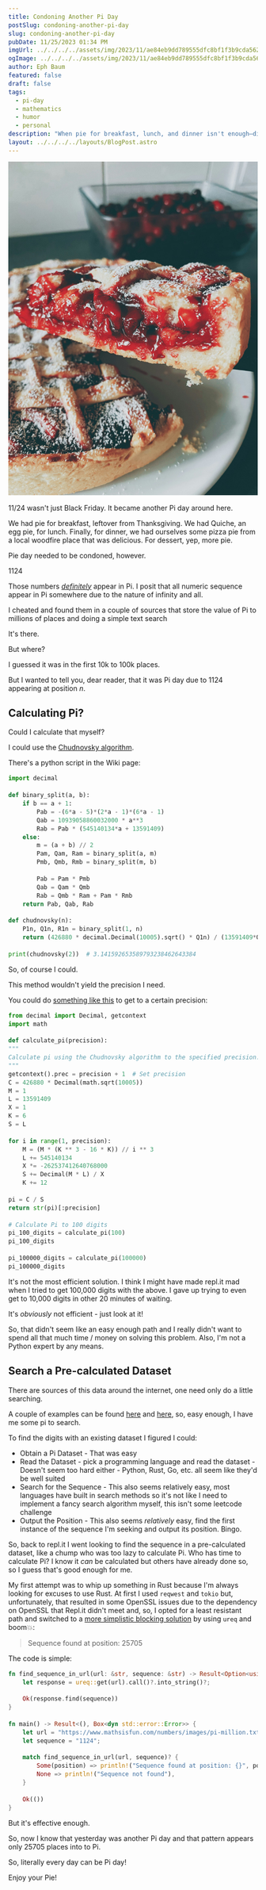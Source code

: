 ```yaml
---
title: Condoning Another Pi Day
postSlug: condoning-another-pi-day
slug: condoning-another-pi-day
pubDate: 11/25/2023 01:34 PM
imgUrl: ../../../../assets/img/2023/11/ae84eb9dd789555dfc8bf1f3b9cda56225e248e2.jpeg
ogImage: ../../../../assets/img/2023/11/ae84eb9dd789555dfc8bf1f3b9cda56225e248e2.jpeg
author: Eph Baum
featured: false
draft: false
tags:
  - pi-day
  - mathematics
  - humor
  - personal
description: "When pie for breakfast, lunch, and dinner isn't enough—discover why 11/24 is secretly another Pi Day hiding in the infinite digits of π. A mathematical adventure proving that every day can be a celebration of both dessert and irrational numbers."
layout: ../../../../layouts/BlogPost.astro
---
```


![Featured Image](../../../../assets/img/2023/11/ae84eb9dd789555dfc8bf1f3b9cda56225e248e2.jpeg)

11/24 wasn't just Black Friday. It became another Pi day around here.

We had pie for breakfast, leftover from Thanksgiving. We had Quiche, an egg pie, for lunch. Finally, for dinner, we had ourselves some pizza pie from a local woodfire place that was delicious. For dessert, yep, more pie.

Pie day needed to be condoned, however.

1124

Those numbers [_definitely_](https://clickcalculators.com/pi-calculator/100000) appear in Pi. I posit that all numeric sequence appear in Pi somewhere due to the nature of infinity and all.

I cheated and found them in a couple of sources that store the value of Pi to millions of places and doing a simple text search

It's there.

But where?

I guessed it was in the first 10k to 100k places.

But I wanted to tell you, dear reader, that it was Pi day due to 1124 appearing at position _n_.

Calculating Pi?
---------------

Could I calculate that myself?

I could use the [Chudnovsky algorithm](https://en.wikipedia.org/wiki/Chudnovsky_algorithm).

There's a python script in the Wiki page:

```python
import decimal

def binary_split(a, b):
    if b == a + 1:
        Pab = -(6*a - 5)*(2*a - 1)*(6*a - 1)
        Qab = 10939058860032000 * a**3
        Rab = Pab * (545140134*a + 13591409)
    else:
        m = (a + b) // 2
        Pam, Qam, Ram = binary_split(a, m)
        Pmb, Qmb, Rmb = binary_split(m, b)
        
        Pab = Pam * Pmb
        Qab = Qam * Qmb
        Rab = Qmb * Ram + Pam * Rmb
    return Pab, Qab, Rab

def chudnovsky(n):
    P1n, Q1n, R1n = binary_split(1, n)
    return (426880 * decimal.Decimal(10005).sqrt() * Q1n) / (13591409*Q1n + R1n)

print(chudnovsky(2))  # 3.141592653589793238462643384
```

So, of course I could.

This method wouldn't yield the precision I need.

You could do [something like this](https://replit.com/@ephbaum/Chudnovsky-algo-in-py#main.py) to get to a certain precision:

```python
from decimal import Decimal, getcontext
import math

def calculate_pi(precision):
"""
Calculate pi using the Chudnovsky algorithm to the specified precision.
"""
getcontext().prec = precision + 1  # Set precision
C = 426880 * Decimal(math.sqrt(10005))
M = 1
L = 13591409
X = 1
K = 6
S = L

for i in range(1, precision):
    M = (M * (K ** 3 - 16 * K)) // i ** 3 
    L += 545140134
    X *= -262537412640768000
    S += Decimal(M * L) / X
    K += 12

pi = C / S
return str(pi)[:precision]

# Calculate Pi to 100 digits
pi_100_digits = calculate_pi(100)
pi_100_digits

pi_100000_digits = calculate_pi(100000)
pi_100000_digits
```

It's not the most efficient solution. I think I might have made repl.it mad when I tried to get 100,000 digits with the above. I gave up trying to even get to 10,000 digits in other 20 minutes of waiting.

It's _obviously_ not efficient - just look at it!

So, that didn't seem like an easy enough path and I really didn't want to spend all that much time / money on solving this problem. Also, I'm not a Python expert by any means.

Search a Pre-calculated Dataset
-------------------------------

There are sources of this data around the internet, one need only do a little searching.

A couple of examples can be found [here](https://www.damienelliott.com/1-million-digits-of-pi-%cf%80-ready-to-copy-and-paste/) and [here](https://www.mathsisfun.com/numbers/images/pi-million.txt), so, easy enough, I have me some pi to search.

To find the digits with an existing dataset I figured I could:

*   Obtain a Pi Dataset - That was easy
*   Read the Dataset - pick a programming language and read the dataset - Doesn't seem too hard either - Python, Rust, Go, etc. all seem like they'd be well suited
*   Search for the Sequence - This also seems relatively easy, most languages have built in search methods so it's not like I need to implement a fancy search algorithm myself, this isn't some leetcode challenge
*   Output the Position - This also seems _relatively_ easy, find the first instance of the sequence I'm seeking and output its position. Bingo.

So, back to repl.it I went looking to find the sequence in a pre-calculated dataset, like a chump who was too lazy to calculate Pi. Who has time to calculate Pi? I know it _can_ be calculated but others have already done so, so I guess that's good enough for me.

My first attempt was to whip up something in Rust because I'm always looking for excuses to use Rust. At first I used `reqwest` and `tokio` but, unfortunately, that resulted in some OpenSSL issues due to the dependency on OpenSSL that Repl.it didn't meet and, so, I opted for a least resistant path and switched to a [more simplistic blocking solution](https://replit.com/@ephbaum/search-pi-dataset-with-rust#src/main.rs) by using `ureq` and boom💥:

> Sequence found at position: 25705

The code is simple:

```rust
fn find_sequence_in_url(url: &str, sequence: &str) -> Result<Option<usize>, Box<dyn std::error::Error>> {
    let response = ureq::get(url).call()?.into_string()?;

    Ok(response.find(sequence))
}

fn main() -> Result<(), Box<dyn std::error::Error>> {
    let url = "https://www.mathsisfun.com/numbers/images/pi-million.txt";
    let sequence = "1124";

    match find_sequence_in_url(url, sequence)? {
        Some(position) => println!("Sequence found at position: {}", position),
        None => println!("Sequence not found"),
    }

    Ok(())
}
```

But it's effective enough.

So, now I know that yesterday was another Pi day and that pattern appears only 25705 places into to Pi.

So, literally every day can be Pi day!

Enjoy your Pie!

